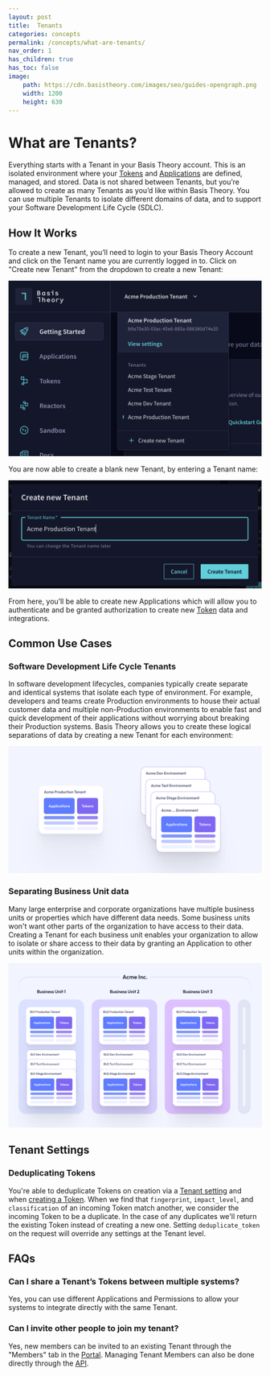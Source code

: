 ```yaml
---
layout: post
title:  Tenants
categories: concepts
permalink: /concepts/what-are-tenants/
nav_order: 1
has_children: true
has_toc: false
image:
    path: https://cdn.basistheory.com/images/seo/guides-opengraph.png
    width: 1200
    height: 630
---
```


# What are Tenants?

Everything starts with a Tenant in your Basis Theory account. This is an isolated environment where your [Tokens](/concepts/what-are-tokens) 
and [Applications](/concepts/what-are-applications) are defined, managed, and stored. 
Data is not shared between Tenants, but you’re allowed to create as many Tenants as you’d like within Basis Theory. 
You can use multiple Tenants to isolate different domains of data, and to support your Software Development Life Cycle (SDLC).

## How It Works

To create a new Tenant, you’ll need to login to your Basis Theory Account and click on the Tenant name you are currently logged in to. Click on "Create new Tenant" from the dropdown to create a new Tenant:

<img src="/assets/images/concepts/tenant_selector.png">

You are now able to create a blank new Tenant, by entering a Tenant name:


<img src="/assets/images/concepts/tenant_create.png">

From here, you’ll be able to create new Applications which will allow you to authenticate and be granted authorization to create new [Token](https://developers.basistheory.com/concepts/what-are-tokens/) data and integrations.

## Common Use Cases

### Software Development Life Cycle Tenants
In software development lifecycles, companies typically create separate and identical systems that isolate each type of environment. For example, developers and teams create Production environments to house their actual customer data and multiple non-Production environments to enable fast and quick development of their applications without worrying about breaking their Production systems. Basis Theory allows you to create these logical separations of data by creating a new Tenant for each environment:

<img src="/assets/images/concepts/tenant_sdlc.png">

### Separating Business Unit data
Many large enterprise and corporate organizations have multiple business units or properties which have different data needs. Some business units won't want other parts of the organization to have access to their data. Creating a Tenant for each business unit enables your organization to allow to isolate or share access to their data by granting an Application to other units within the organization.

<img src="/assets/images/concepts/tenant_separate_data.png">

## Tenant Settings

### Deduplicating Tokens

You're able to deduplicate Tokens on creation via a [Tenant setting](https://docs.basistheory.com/#tenants-tenant-settings-object) and when [creating a Token](https://docs.basistheory.com/#tokens-token-object). When we find that `fingerprint`, `impact_level`, and `classification` of an incoming Token match another, we consider the incoming Token to be a duplicate.
In the case of any duplicates we'll return the existing Token instead of creating a new one. Setting `deduplicate_token` on the request will override any settings at the Tenant level.

## FAQs

### Can I share a Tenant’s Tokens between multiple systems?

Yes, you can use different Applications and Permissions to allow your systems to integrate directly with the same Tenant.

### Can I invite other people to join my tenant?

Yes, new members can be invited to an existing Tenant through the "Members" tab in the [Portal](https://portal.basistheory.com/members).
Managing Tenant Members can also be done directly through the [API](https://docs.basistheory.com/#tenant-members).
